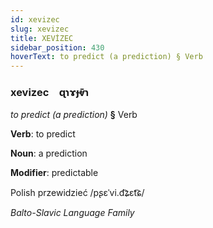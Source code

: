 ```yaml
---
id: xevizec
slug: xevizec
title: XEVİZEC
sidebar_position: 430
hoverText: to predict (a prediction) § Verb
---
```


### xevizec&emsp;<span kind="abugida">ɋɿɤɟⱴ̄ɿ</span>

*to predict (a prediction)* **§** Verb

**Verb**: to predict

**Noun**: a prediction

**Modifier**: predictable

Polish przewidzieć /pʂɛˈvi.d͡ʑɛt͡ɕ/

*Balto-Slavic Language Family*